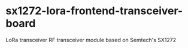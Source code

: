 # sx1272-lora-frontend-transceiver-board
 LoRa transceiver RF transceiver module based on Semtech's SX1272
